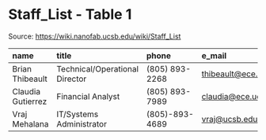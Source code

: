 # Staff_List - Table 1

Source: https://wiki.nanofab.ucsb.edu/wiki/Staff_List

| name              | title                          | phone          | e_mail                 |
|:------------------|:-------------------------------|:---------------|:-----------------------|
| Brian Thibeault   | Technical/Operational Director | (805) 893-2268 | thibeault@ece.ucsb.edu |
| Claudia Gutierrez | Financial Analyst              | (805) 893-7989 | claudia@ece.ucsb.edu   |
| Vraj Mehalana     | IT/Systems Administrator       | (805)-893-4689 | vraj@ucsb.edu          |